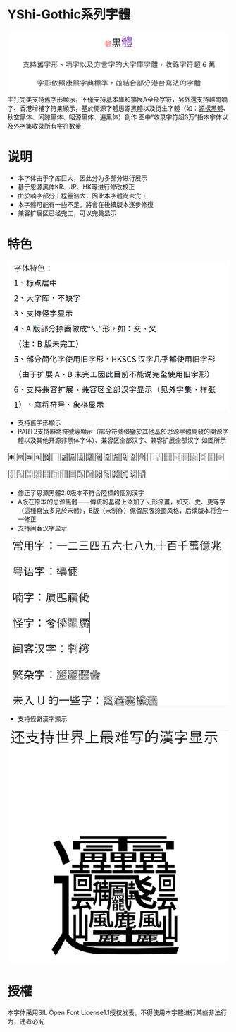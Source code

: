 # YShi-Gothic系列字體
![示例2.png](https://github.com/Steve-Yuu/YShi-Gothic-Project-Old/blob/main/%E6%A0%B7%E5%BC%A0/%E7%A4%BA%E4%BE%8B2.PNG)
主打完美支持舊字形顯示，不僅支持基本庫和擴展A全部字符，另外還支持越南喃字、香港增補字符集顯示，基於開源字體思源黑體以及衍生字體（如：[源樣黑體](https://github.com/ButTaiwan/genyog-font)、秋空黑体、间隙黑体、昭源黑体、遍黑体）創作
图中“收录字符超6万”指本字体以及外字集收录所有字符数量
# 说明
* 本字体由于字库巨大，因此分为多部分进行展示
* 基于思源黑体KR、JP、HK等进行修改校正
* 由於喃字部分工程量浩大，因此本字體尚未完工
* 本字體可能有一些不足，將會在後續版本逐步修復
* 兼容扩展区已经完工，可以完美显示
# 特色

![示例5.png](https://github.com/Steve-Yuu/YShi-Gothic-Project-Old/blob/main/%E6%A0%B7%E5%BC%A0/%E7%A4%BA%E4%BE%8B5.PNG)

* 支持舊字形顯示
* PART2支持麻將符號等顯示（部分符號借鑒於其他基於思源黑體開發的開源字體以及其他开源非黑体字体）、兼容区全部汉字、兼容扩展全部汉字
如圖所示

![示例6.png](https://github.com/Steve-Yuu/YShi-Gothic-Project-Old/blob/main/%E6%A0%B7%E5%BC%A0/%E7%A4%BA%E4%BE%8B6.PNG)


* 修正了思源黑體2.0版本不符合陸標的個別漢字
* A版在原本的思源黑體——傳統的基礎上添加了乀形捺畫，如交、史、更等字（這種寫法多見於宋體），B版（未制作）保留原版捺画风格，后续版本将会一一修正
* 支持闽客汉字显示

![示例3.png](https://github.com/Steve-Yuu/YShi-Gothic-Project-Old/blob/main/%E6%A0%B7%E5%BC%A0/%E7%A4%BA%E4%BE%8B3.PNG)
* 支持怪僻漢字顯示

![示例4.png](https://github.com/Steve-Yuu/YShi-Gothic-Project-Old/blob/main/%E6%A0%B7%E5%BC%A0/%E7%A4%BA%E4%BE%8B4.PNG)
# 授權
本字体采用SIL Open Font License1.1授权发表，不得使用本字體进行某些非法行为，违者必究
